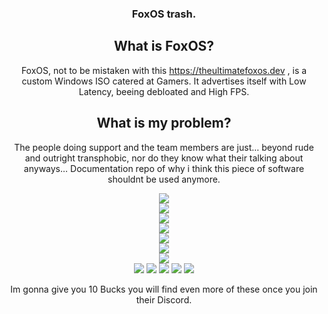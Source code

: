 <div align="center">

### FoxOS trash.

## What is FoxOS?

FoxOS, not to be mistaken with this https://theultimatefoxos.dev , is a custom Windows ISO catered at Gamers.
It advertises itself with Low Latency, beeing debloated and High FPS.

## What is my problem?

The people doing support and the team members are just... beyond rude and outright transphobic, nor do they know what their talking about anyways...
Documentation repo of why i think this piece of software shouldnt be used anymore.

![](https://i.imgur.com/SHtfrOA.png)  
![](https://i.imgur.com/Yy2674q.png)  
![](https://i.imgur.com/9ihHvlc.png)  
![](https://i.imgur.com/adzcIBW.png)  
![](https://i.imgur.com/jxA81nE.png)  
![](https://i.imgur.com/9dmjmnz.png)  
![](https://i.imgur.com/AASB0O8.png)  
![](https://i.imgur.com/cRpYBFQ.png)
![](https://i.imgur.com/05MlJCM.png)
![](https://i.imgur.com/joQTlNQ.png)
![](https://i.imgur.com/JJ142Ol.png)
![](https://i.imgur.com/yU9VuEC.png)

Im gonna give you 10 Bucks you will find even more of these once you join their Discord.

</div>
